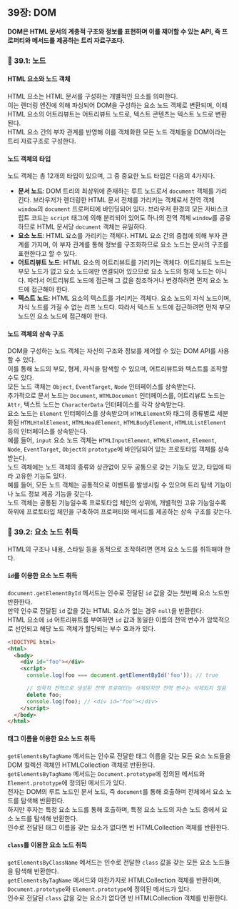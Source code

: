 ## 39장: DOM

**DOM은 HTML 문서의 계층적 구조와 정보를 표현하며 이를 제어할 수 있는 API, 즉 프로퍼티와 메서드를 제공하는 트리 자료구조다.**

### 📍 39.1: 노드

#### HTML 요소와 노드 객체

HTML 요소는 HTML 문서를 구성하는 개별적인 요소를 의미한다.  
이는 렌더링 엔진에 의해 파싱되어 DOM을 구성하는 요소 노드 객체로 변환되며, 이때 HTML 요소의 어트리뷰트는 어트리뷰트 노드로, 텍스트 콘텐츠는 텍스트 노드로 변환된다.  
HTML 요소 간의 부자 관계를 반영해 이를 객체화한 모든 노드 객체들을 DOM이라는 트리 자료구조로 구성한다.

#### 노드 객체의 타입

노드 객체는 총 12개의 타입이 있으며, 그 중 중요한 노드 타입은 다음의 4가지다.

- **문서 노드**: DOM 트리의 최상위에 존재하는 루트 노드로서 `document` 객체를 가리킨다. 브라우저가 렌더링한 HTML 문서 전체를 가리키는 객체로서 전역 객체 `window`의 `document` 프로퍼티에 바인딩되어 있다. 브라우저 환경의 모든 자바스크립트 코드는 `script` 태그에 의해 분리되어 있어도 하나의 전역 객체 `window`를 공유하므로 HTML 문서당 `document` 객체는 유일하다.
- **요소 노드**: HTML 요소를 가리키는 객체다. HTML 요소 간의 중첩에 의해 부자 관계를 가지며, 이 부자 관계를 통해 정보를 구조화하므로 요소 노드는 문서의 구조를 표현한다고 할 수 있다.
- **어트리뷰트 노드**: HTML 요소의 어트리뷰트를 가리키는 객체다. 어트리뷰트 노드는 부모 노드가 없고 요소 노드에만 연결되어 있으므로 요소 노드의 형제 노드는 아니다. 따라서 어트리뷰트 노드에 접근해 그 값을 참조하거나 변경하려면 먼저 요소 노드에 접근해야 한다.
- **텍스트 노드**: HTML 요소의 텍스트를 가리키는 객체다. 요소 노드의 자식 노드이며, 자식 노드를 가질 수 없는 리프 노드다. 따라서 텍스트 노드에 접근하려면 먼저 부모 노드인 요소 노드에 접근해야 한다.

#### 노드 객체의 상속 구조

DOM을 구성하는 노드 객체는 자신의 구조와 정보를 제어할 수 있는 DOM API를 사용할 수 있다.  
이를 통해 노드의 부모, 형제, 자식을 탐색할 수 있으며, 어트리뷰트와 텍스트를 조작할 수도 있다.  
모든 노드 객체는 `Object`, `EventTarget`, `Node` 인터페이스를 상속받는다.  
추가적으로 문서 노드는 `Document`, `HTMLDocument` 인터페이스를, 어트리뷰트 노드는 `Attr`, 텍스트 노드는 `CharacterData` 인터페이스를 각각 상속받는다.  
요소 노드는 `Element` 인터페이스를 상속받으며 `HTMLElement`와 태그의 종류별로 세분화된 `HTMLHtmlElement`, `HTMLHeadElement`, `HTMLBodyElement`, `HTMLUListElement` 등의 인터페이스를 상속받는다.  
예를 들어, `input` 요소 노드 객체는 `HTMLInputElement`, `HTMLElement`, `Element`, `Node`, `EventTarget`, `Object의` `prototype`에 바인딩되어 있는 프로토타입 객체를 상속받는다.  
노드 객체에는 노드 객체의 종류와 상관없이 모두 공통으로 갖는 기능도 있고, 타입에 따라 고유한 기능도 있다.  
예를 들어, 모든 노드 객체는 공통적으로 이벤트를 발생시킬 수 있으며 트리 탐색 기능이나 노드 정보 제공 기능을 갖는다.  
노드 객체는 공통된 기능일수록 프로토타입 체인의 상위에, 개별적인 고유 기능일수록 하위에 프로토타입 체인을 구축하여 프로퍼티와 메서드를 제공하는 상속 구조를 갖는다.

### 📍 39.2: 요소 노드 취득

HTML의 구조나 내용, 스타일 등을 동적으로 조작하려면 먼저 요소 노드를 취득해야 한다.

#### `id`를 이용한 요소 노드 취득

`document.getElementById` 메서드는 인수로 전달된 `id` 값을 갖는 첫번째 요소 노드만 반환한다.  
만약 인수로 전달된 `id` 값을 갖는 HTML 요소가 없는 경우 `null`을 반환한다.  
HTML 요소에 `id` 어트리뷰트를 부여하면 `id` 값과 동일한 이름의 전역 변수가 암묵적으로 선언되고 해당 노드 객체가 할당되는 부수 효과가 있다.

```html
<!DOCTYPE html>
<html>
  <body>
    <div id="foo"></div>
    <script>
      console.log(foo === document.getElementById('foo')); // true

      // 암묵적 전역으로 생성된 전역 프로퍼티는 삭제되지만 전역 변수는 삭제되지 않음
      delete foo;
      console.log(foo); // <div id="foo"></div>
    </script>
  </body>
</html>
```

#### 태그 이름을 이용한 요소 노드 취득

`getElementsByTagName` 메서드는 인수로 전달한 태그 이름을 갖는 모든 요소 노드들을 DOM 컬렉션 객체인 HTMLCollection 객체로 반환한다.  
`getElementsByTagName` 메서드는 `Document.prototype`에 정의된 메서드와 `Element.prototype`에 정의된 메서드가 있다.  
전자는 DOM의 루트 노드인 문서 노드, 즉 `document`를 통해 호출하며 전체에서 요소 노드를 탐색해 반환한다.  
하지만 후자는 특정 요소 노드를 통해 호출하며, 특정 요소 노드의 자손 노드 중에서 요소 노드를 탐색해 반환한다.  
인수로 전달된 태그 이름을 갖는 요소가 없다면 빈 HTMLCollection 객체를 반환한다.

#### `class`를 이용한 요소 노드 취득

`getElementsByClassName` 메서드는 인수로 전달한 `class` 값을 갖는 모든 요소 노드들을 탐색해 반환한다.  
`getElementsByTagName` 메서드와 마찬가지로 HTMLCollection 객체를 반환하며, `Document.prototype`와 `Element.prototype`에 정의된 메서드가 있다.  
인수로 전달된 `class` 값을 갖는 요소가 없다면 빈 HTMLCollection 객체를 반환한다.
